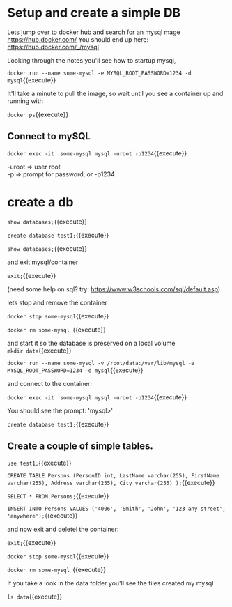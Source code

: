 #  Setup and create a simple DB


Lets jump over to docker hub and search for an mysql mage https://hub.docker.com/
You should end up here: https://hub.docker.com/_/mysql

Looking through the notes you'll see  how to startup mysql, 

`docker run --name some-mysql -e MYSQL_ROOT_PASSWORD=1234 -d mysql`{{execute}}

It'll take a minute to pull the image, so wait until you see a container up and running with

`docker ps`{{execute}}  

## Connect to mySQL

`docker exec -it  some-mysql mysql -uroot -p1234`{{execute}} 

-uroot   => user root  
-p       => prompt for password, or -p1234

# create a db

`show databases;`{{execute}}

`create database test1;`{{execute}}

`show databases;`{{execute}}


and exit mysql/container

`exit;`{{execute}} 

(need some help on sql? try: https://www.w3schools.com/sql/default.asp)   

lets stop and remove the container

`docker stop some-mysql`{{execute}}

`docker rm some-mysql `{{execute}}

and start it so  the database is preserved on a local volume  
`mkdir data`{{execute}}
  
`docker run --name some-mysql -v /root/data:/var/lib/mysql -e MYSQL_ROOT_PASSWORD=1234 -d mysql`{{execute}}

and connect to the container:

`docker exec -it  some-mysql mysql -uroot -p1234`{{execute}}  

You should see the prompt: 'mysql>'

`create database test1;`{{execute}}

## Create  a couple of simple tables.

`use test1;`{{execute}}

`CREATE TABLE Persons (PersonID int, LastName varchar(255), FirstName varchar(255), Address varchar(255), City varchar(255) );`{{execute}}
 

`SELECT * FROM Persons;`{{execute}}

`INSERT INTO Persons VALUES ('4006', 'Smith', 'John', '123 any street', 'anywhere');`{{execute}}

and now exit and deletel the container:

`exit;`{{execute}}

`docker stop some-mysql`{{execute}}

`docker rm some-mysql `{{execute}}

If you take a look in the data folder you'll see the files created my mysql

`ls data`{{execute}}

